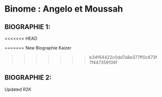 # Binome : Angelo et  Moussah

## BIOGRAPHIE 1:
<<<<<<< HEAD

=======
New Biographie Kaizer 
>>>>>>> b34f64422c0dd7a8e377ff0c673f7f447359106f

## BIOGRAPHIE 2:

Updated R2K